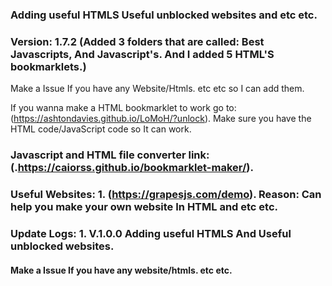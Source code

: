 ### Adding useful HTMLS Useful unblocked websites and etc etc.

### Version: 1.7.2 (Added 3 folders that are called: Best Javascripts, And Javascript's. And I added 5 HTML'S bookmarklets.) 

Make a Issue If you have any Website/Htmls. etc etc so I can add them.

If you wanna make a HTML bookmarklet to work go to: (https://ashtondavies.github.io/LoMoH/?unlock). Make sure you have the HTML code/JavaScript code so It can work.

### Javascript and HTML file converter link: (.https://caiorss.github.io/bookmarklet-maker/). 



### Useful Websites: 1. (https://grapesjs.com/demo). Reason: Can help you make your own website In HTML and etc etc.



### Update Logs: 1. V.1.0.0 Adding useful HTMLS And Useful unblocked websites. 
   ####              Make a Issue If you have any website/htmls. etc etc.


   #### 
